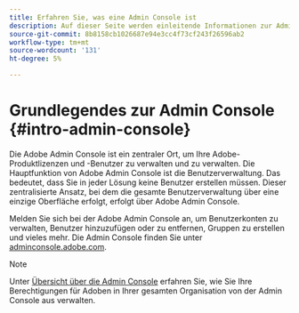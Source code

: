 ```yaml
---
title: Erfahren Sie, was eine Admin Console ist
description: Auf dieser Seite werden einleitende Informationen zur Admin Console beschrieben.
source-git-commit: 8b8158cb1026687e94e3cc4f73cf243f26596ab2
workflow-type: tm+mt
source-wordcount: '131'
ht-degree: 5%

---
```



# Grundlegendes zur Admin Console {#intro-admin-console}

Die Adobe Admin Console ist ein zentraler Ort, um Ihre Adobe-Produktlizenzen und -Benutzer zu verwalten und zu verwalten. Die Hauptfunktion von Adobe Admin Console ist die Benutzerverwaltung. Das bedeutet, dass Sie in jeder Lösung keine Benutzer erstellen müssen. Dieser zentralisierte Ansatz, bei dem die gesamte Benutzerverwaltung über eine einzige Oberfläche erfolgt, erfolgt über Adobe Admin Console.

Melden Sie sich bei der Adobe Admin Console an, um Benutzerkonten zu verwalten, Benutzer hinzuzufügen oder zu entfernen, Gruppen zu erstellen und vieles mehr. Die Admin Console finden Sie unter [adminconsole.adobe.com](https://adminconsole.adobe.com).

>[!NOTE]
>Unter [Übersicht über die Admin Console](https://helpx.adobe.com/de/enterprise/using/admin-console.html) erfahren Sie, wie Sie Ihre Berechtigungen für Adoben in Ihrer gesamten Organisation von der Admin Console aus verwalten.